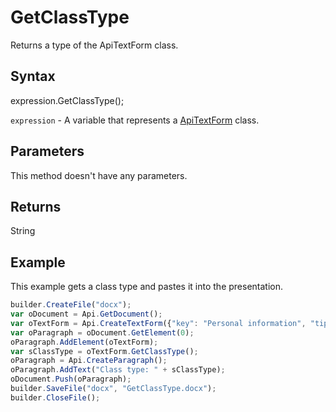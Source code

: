 # GetClassType

Returns a type of the ApiTextForm class.

## Syntax

expression.GetClassType();

`expression` - A variable that represents a [ApiTextForm](../ApiTextForm.md) class.

## Parameters

This method doesn't have any parameters.

## Returns

String

## Example

This example gets a class type and pastes it into the presentation.

```javascript
builder.CreateFile("docx");
var oDocument = Api.GetDocument();
var oTextForm = Api.CreateTextForm({"key": "Personal information", "tip": "Enter your first name", "required": true, "placeholder": "First name", "comb": true, "maxCharacters": 10, "cellWidth": 3, "multiLine": false, "autoFit": false});
var oParagraph = oDocument.GetElement(0);
oParagraph.AddElement(oTextForm);
var sClassType = oTextForm.GetClassType();
oParagraph = Api.CreateParagraph();
oParagraph.AddText("Class type: " + sClassType);
oDocument.Push(oParagraph);
builder.SaveFile("docx", "GetClassType.docx");
builder.CloseFile();
```